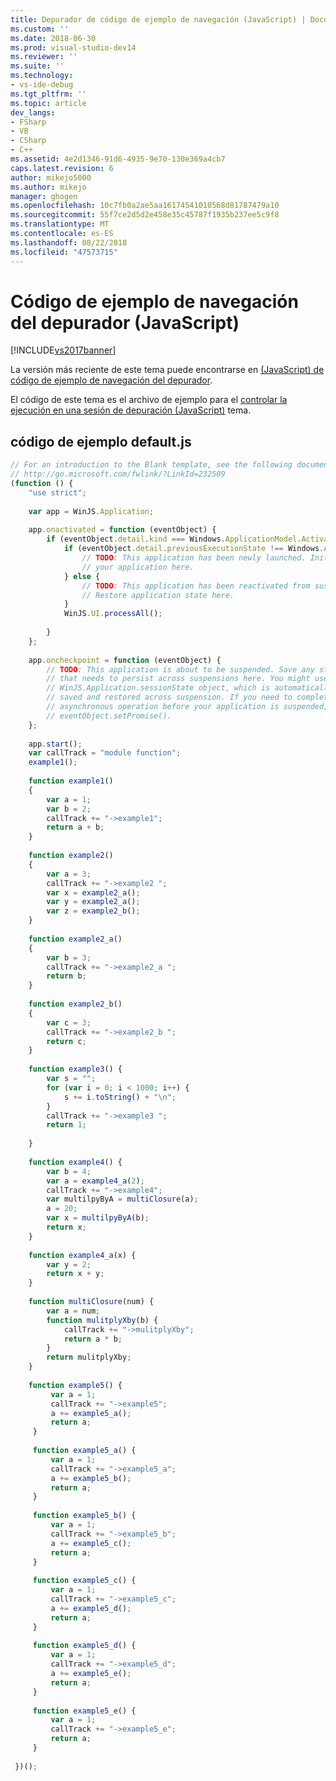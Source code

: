 ```yaml
---
title: Depurador de código de ejemplo de navegación (JavaScript) | Documentos de Microsoft
ms.custom: ''
ms.date: 2018-06-30
ms.prod: visual-studio-dev14
ms.reviewer: ''
ms.suite: ''
ms.technology:
- vs-ide-debug
ms.tgt_pltfrm: ''
ms.topic: article
dev_langs:
- FSharp
- VB
- CSharp
- C++
ms.assetid: 4e2d1346-91d6-4935-9e70-130e369a4cb7
caps.latest.revision: 6
author: mikejo5000
ms.author: mikejo
manager: ghogen
ms.openlocfilehash: 10c7fb0a2ae5aa16174541010568d81787479a10
ms.sourcegitcommit: 55f7ce2d5d2e458e35c45787f1935b237ee5c9f8
ms.translationtype: MT
ms.contentlocale: es-ES
ms.lasthandoff: 08/22/2018
ms.locfileid: "47573715"
---
```

# <a name="debugger-navigation-sample-code-javascript"></a>Código de ejemplo de navegación del depurador (JavaScript)
[!INCLUDE[vs2017banner](../includes/vs2017banner.md)]

La versión más reciente de este tema puede encontrarse en [(JavaScript) de código de ejemplo de navegación del depurador](https://docs.microsoft.com/visualstudio/debugger/debugger-navigation-sample-code-javascript).  
  
El código de este tema es el archivo de ejemplo para el [controlar la ejecución en una sesión de depuración (JavaScript)](../debugger/control-execution-of-a-store-app-in-a-visual-studio-debug-session-for-windows-store-apps-javascript.md) tema.  
  
## <a name="defaultjs-sample-code"></a>código de ejemplo default.js  
  
```javascript  
// For an introduction to the Blank template, see the following documentation:  
// http://go.microsoft.com/fwlink/?LinkId=232509  
(function () {  
    "use strict";  
  
    var app = WinJS.Application;  
  
    app.onactivated = function (eventObject) {  
        if (eventObject.detail.kind === Windows.ApplicationModel.Activation.ActivationKind.launch) {  
            if (eventObject.detail.previousExecutionState !== Windows.ApplicationModel.Activation.ApplicationExecutionState.terminated) {  
                // TODO: This application has been newly launched. Initialize   
                // your application here.  
            } else {  
                // TODO: This application has been reactivated from suspension.   
                // Restore application state here.  
            }  
            WinJS.UI.processAll();  
  
        }  
    };  
  
    app.oncheckpoint = function (eventObject) {  
        // TODO: This application is about to be suspended. Save any state  
        // that needs to persist across suspensions here. You might use the   
        // WinJS.Application.sessionState object, which is automatically  
        // saved and restored across suspension. If you need to complete an  
        // asynchronous operation before your application is suspended, call  
        // eventObject.setPromise().   
    };  
  
    app.start();  
    var callTrack = "module function";  
    example1();  
  
    function example1()  
    {  
        var a = 1;  
        var b = 2;  
        callTrack += "->example1";  
        return a + b;  
    }  
  
    function example2()  
    {  
        var a = 3;  
        callTrack += "->example2 ";  
        var x = example2_a();  
        var y = example2_a();  
        var z = example2_b();  
    }  
  
    function example2_a()  
    {  
        var b = 3;  
        callTrack += "->example2_a ";  
        return b;  
    }  
  
    function example2_b()  
    {  
        var c = 3;  
        callTrack += "->example2_b ";  
        return c;  
    }  
  
    function example3() {  
        var s = "";  
        for (var i = 0; i < 1000; i++) {  
            s += i.toString() + "\n";  
        }  
        callTrack += "->example3 ";  
        return 1;  
  
    }  
  
    function example4() {  
        var b = 4;  
        var a = example4_a(2);  
        callTrack += "->example4";  
        var multilpyByA = multiClosure(a);  
        a = 20;  
        var x = multilpyByA(b);  
        return x;  
    }  
  
    function example4_a(x) {  
        var y = 2;  
        return x + y;  
    }  
  
    function multiClosure(num) {  
        var a = num;  
        function mulitplyXby(b) {  
            callTrack += "->mulitplyXby";  
            return a * b;  
        }  
        return mulitplyXby;  
    }  
  
    function example5() {  
         var a = 1;  
         callTrack += "->example5";  
         a += example5_a();  
         return a;  
     }  
  
     function example5_a() {  
         var a = 1;  
         callTrack += "->example5_a";  
         a += example5_b();  
         return a;  
     }  
  
     function example5_b() {  
         var a = 1;  
         callTrack += "->example5_b";  
         a += example5_c();  
         return a;  
     }  
  
     function example5_c() {  
         var a = 1;  
         callTrack += "->example5_c";  
         a += example5_d();  
         return a;  
     }  
  
     function example5_d() {  
         var a = 1;  
         callTrack += "->example5_d";  
         a += example5_e();  
         return a;  
     }  
  
     function example5_e() {  
         var a = 1;  
         callTrack += "->example5_e";  
         return a;  
     }  
  
 })();  
  
```



